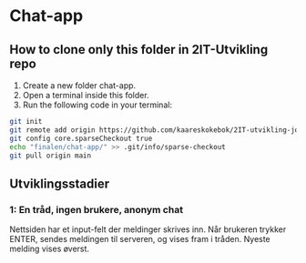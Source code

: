 # Chat-app

## How to clone only this folder in 2IT-Utvikling repo
1. Create a new folder chat-app.
2. Open a terminal inside this folder.
3. Run the following code in your terminal:
```sh
git init
git remote add origin https://github.com/kaareskokebok/2IT-utvikling-joka.git
git config core.sparseCheckout true
echo "finalen/chat-app/" >> .git/info/sparse-checkout
git pull origin main
```

## Utviklingsstadier

### 1: En tråd, ingen brukere, anonym chat
Nettsiden har et input-felt der meldinger skrives inn. 
Når brukeren trykker ENTER, sendes meldingen til serveren, og vises
fram i tråden. Nyeste melding vises øverst. 

